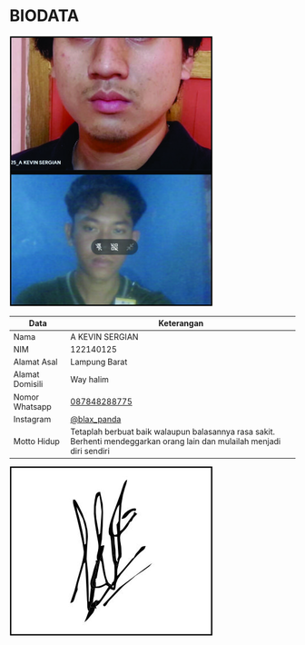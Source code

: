 # BIODATA

![Foto](125_foto.jpg)

| Data            | Keterangan |
| --------------- | ------------- |
| Nama            | A KEVIN SERGIAN |
| NIM             | 122140125 |
| Alamat Asal     | Lampung Barat |
| Alamat Domisili | Way halim |
| Nomor Whatsapp  | [087848288775](https://wa.me/+6287848288775) |
| Instagram       | [@blax_panda](https://instagram.com/blax_panda) |
| Motto Hidup     | Tetaplah berbuat baik walaupun balasannya rasa sakit. Berhenti mendeggarkan orang lain dan mulailah menjadi diri sendiri |

![TTD](125_ttd.jpg)
